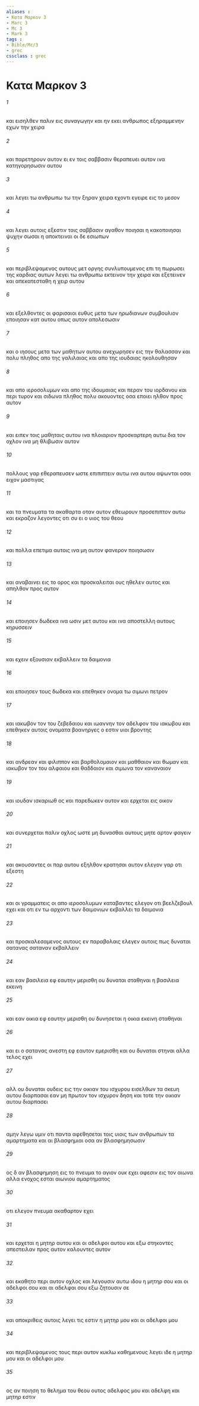 ```yaml
---
aliases : 
- Κατα Μαρκον 3
- Marc 3
- Mc 3
- Mark 3
tags : 
- Bible/Mc/3
- grec
cssclass : grec
---
```


# Κατα Μαρκον 3

###### 1
και εισηλθεν παλιν εις συναγωγην και ην εκει ανθρωπος εξηραμμενην εχων την χειρα
###### 2
και παρετηρουν αυτον ει εν τοις σαββασιν θεραπευει αυτον ινα κατηγορησωσιν αυτου
###### 3
και λεγει τω ανθρωπω τω την ξηραν χειρα εχοντι εγειρε εις το μεσον
###### 4
και λεγει αυτοις εξεστιν τοις σαββασιν αγαθον ποιησαι η κακοποιησαι ψυχην σωσαι η αποκτειναι οι δε εσιωπων
###### 5
και περιβλεψαμενος αυτους μετ οργης συνλυπουμενος επι τη πωρωσει της καρδιας αυτων λεγει τω ανθρωπω εκτεινον την χειρα και εξετεινεν και απεκατεσταθη η χειρ αυτου
###### 6
και εξελθοντες οι φαρισαιοι ευθυς μετα των ηρωδιανων συμβουλιον εποιησαν κατ αυτου οπως αυτον απολεσωσιν
###### 7
και ο ιησους μετα των μαθητων αυτου ανεχωρησεν εις την θαλασσαν και πολυ πληθος απο της γαλιλαιας και απο της ιουδαιας ηκολουθησαν
###### 8
και απο ιεροσολυμων και απο της ιδουμαιας και περαν του ιορδανου και περι τυρον και σιδωνα πληθος πολυ ακουοντες οσα εποιει ηλθον προς αυτον
###### 9
και ειπεν τοις μαθηταις αυτου ινα πλοιαριον προσκαρτερη αυτω δια τον οχλον ινα μη θλιβωσιν αυτον
###### 10
πολλους γαρ εθεραπευσεν ωστε επιπιπτειν αυτω ινα αυτου αψωνται οσοι ειχον μαστιγας
###### 11
και τα πνευματα τα ακαθαρτα οταν αυτον εθεωρουν προσεπιπτον αυτω και εκραζον λεγοντες οτι συ ει ο υιος του θεου
###### 12
και πολλα επετιμα αυτοις ινα μη αυτον φανερον ποιησωσιν
###### 13
και αναβαινει εις το ορος και προσκαλειται ους ηθελεν αυτος και απηλθον προς αυτον
###### 14
και εποιησεν δωδεκα ινα ωσιν μετ αυτου και ινα αποστελλη αυτους κηρυσσειν
###### 15
και εχειν εξουσιαν εκβαλλειν τα δαιμονια
###### 16
και εποιησεν τους δωδεκα και επεθηκεν ονομα τω σιμωνι πετρον
###### 17
και ιακωβον τον του ζεβεδαιου και ιωαννην τον αδελφον του ιακωβου και επεθηκεν αυτοις ονοματα βοανηργες ο εστιν υιοι βροντης
###### 18
και ανδρεαν και φιλιππον και βαρθολομαιον και μαθθαιον και θωμαν και ιακωβον τον του αλφαιου και θαδδαιον και σιμωνα τον καναναιον
###### 19
και ιουδαν ισκαριωθ ος και παρεδωκεν αυτον και ερχεται εις οικον
###### 20
και συνερχεται παλιν οχλος ωστε μη δυνασθαι αυτους μητε αρτον φαγειν
###### 21
και ακουσαντες οι παρ αυτου εξηλθον κρατησαι αυτον ελεγον γαρ οτι εξεστη
###### 22
και οι γραμματεις οι απο ιεροσολυμων καταβαντες ελεγον οτι βεελζεβουλ εχει και οτι εν τω αρχοντι των δαιμονιων εκβαλλει τα δαιμονια
###### 23
και προσκαλεσαμενος αυτους εν παραβολαις ελεγεν αυτοις πως δυναται σατανας σαταναν εκβαλλειν
###### 24
και εαν βασιλεια εφ εαυτην μερισθη ου δυναται σταθηναι η βασιλεια εκεινη
###### 25
και εαν οικια εφ εαυτην μερισθη ου δυνησεται η οικια εκεινη σταθηναι
###### 26
και ει ο σατανας ανεστη εφ εαυτον εμερισθη και ου δυναται στηναι αλλα τελος εχει
###### 27
αλλ ου δυναται ουδεις εις την οικιαν του ισχυρου εισελθων τα σκευη αυτου διαρπασαι εαν μη πρωτον τον ισχυρον δηση και τοτε την οικιαν αυτου διαρπασει
###### 28
αμην λεγω υμιν οτι παντα αφεθησεται τοις υιοις των ανθρωπων τα αμαρτηματα και αι βλασφημιαι οσα αν βλασφημησωσιν
###### 29
ος δ αν βλασφημηση εις το πνευμα το αγιον ουκ εχει αφεσιν εις τον αιωνα αλλα ενοχος εσται αιωνιου αμαρτηματος
###### 30
οτι ελεγον πνευμα ακαθαρτον εχει
###### 31
και ερχεται η μητηρ αυτου και οι αδελφοι αυτου και εξω στηκοντες απεστειλαν προς αυτον καλουντες αυτον
###### 32
και εκαθητο περι αυτον οχλος και λεγουσιν αυτω ιδου η μητηρ σου και οι αδελφοι σου και αι αδελφαι σου εξω ζητουσιν σε
###### 33
και αποκριθεις αυτοις λεγει τις εστιν η μητηρ μου και οι αδελφοι μου
###### 34
και περιβλεψαμενος τους περι αυτον κυκλω καθημενους λεγει ιδε η μητηρ μου και οι αδελφοι μου
###### 35
ος αν ποιηση το θελημα του θεου ουτος αδελφος μου και αδελφη και μητηρ εστιν
